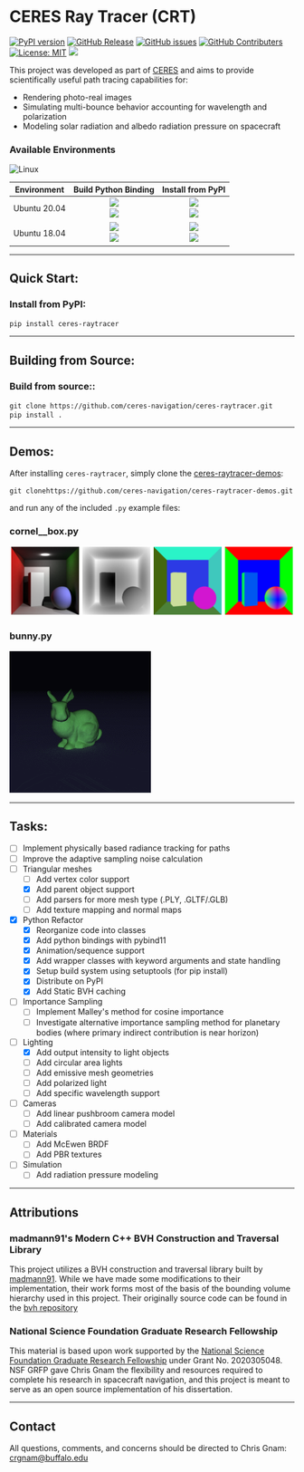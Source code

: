# CERES Ray Tracer (CRT)
[![PyPI version](https://img.shields.io/pypi/v/ceres-raytracer)](https://img.shields.io/pypi/v/ceres-raytracer)
[![GitHub Release](https://img.shields.io/github/v/release/ceres-navigation/ceres-raytracer?include_prereleases)](https://github.com/ceres-navigation/ceres-pathtracer/releases)
[![GitHub issues](https://img.shields.io/github/issues/ceres-navigation/ceres-raytracer)](https://github.com/ceres-navigation/ceres-pathtracer/issues)
[![GitHub Contributers](https://img.shields.io/github/contributors/ceres-navigation/ceres-raytracer)](https://github.com/ceres-navigation/ceres-raytracer/graphs/contributors)
[![License: MIT](https://img.shields.io/badge/License-MIT-yellow.svg)](https://opensource.org/licenses/MIT)
[![](https://codecov.io/gh/ceres-navigation/ceres-raytracer/branch/main/graph/badge.svg?token=BX07Q0PITB)](https://github.com/ceres-navigation/ceres-raytracer/actions)

This project was developed as part of [CERES](https://ceresnavigation.org) and aims to provide scientifically useful path tracing capabilities for:
- Rendering photo-real images
- Simulating multi-bounce behavior accounting for wavelength and polarization
- Modeling solar radiation and albedo radiation pressure on spacecraft

### Available Environments
![Linux](https://img.shields.io/badge/Linux-FCC624?style=for-the-badge&logo=linux&logoColor=black)
<!-- ![Mac OS](https://img.shields.io/badge/mac%20os-000000?style=for-the-badge&logo=macos&logoColor=F0F0F0) -->
<!-- ![Windows](https://img.shields.io/badge/Windows-0078D6?style=for-the-badge&logo=windows&logoColor=white) -->

| Environment   | Build Python Binding | Install from PyPI |
| ------------- |:--------------------:|:-----------------:|
| Ubuntu 20.04  | [![](https://github.com/ceres-navigation/ceres-raytracer/actions/workflows/build_ubuntu20.yml/badge.svg)](https://github.com/ceres-navigation/ceres-raytracer/actions) <br /> [![](https://github.com/ceres-navigation/ceres-raytracer/actions/workflows/test_ubuntu20.yml/badge.svg)](https://github.com/ceres-navigation/ceres-raytracer/actions) | [![](https://github.com/ceres-navigation/ceres-raytracer/actions/workflows/pypi_ubuntu20.yml/badge.svg)](https://github.com/ceres-navigation/ceres-raytracer/actions) <br /> [![](https://github.com/ceres-navigation/ceres-raytracer/actions/workflows/pypi_test_ubuntu20.yml/badge.svg)](https://github.com/ceres-navigation/ceres-raytracer/actions)
| Ubuntu 18.04  | [![](https://github.com/ceres-navigation/ceres-raytracer/actions/workflows/build_ubuntu18.yml/badge.svg)](https://github.com/ceres-navigation/ceres-raytracer/actions) <br /> [![](https://github.com/ceres-navigation/ceres-raytracer/actions/workflows/test_ubuntu18.yml/badge.svg)](https://github.com/ceres-navigation/ceres-raytracer/actions) | [![](https://github.com/ceres-navigation/ceres-raytracer/actions/workflows/pypi_ubuntu18.yml/badge.svg)](https://github.com/ceres-navigation/ceres-raytracer/actions) <br /> [![](https://github.com/ceres-navigation/ceres-raytracer/actions/workflows/pypi_test_ubuntu18.yml/badge.svg)](https://github.com/ceres-navigation/ceres-raytracer/actions)


***
## Quick Start:
### Install from PyPI:
```
pip install ceres-raytracer
```

***
## Building from Source:

### Build from source::

```
git clone https://github.com/ceres-navigation/ceres-raytracer.git
pip install .
```

***
## Demos:
After installing `ceres-raytracer`, simply clone the [ceres-raytracer-demos](https://github.com/ceres-navigation/ceres-raytracer-demos):
```
git clonehttps://github.com/ceres-navigation/ceres-raytracer-demos.git
```
and run any of the included `.py` example files:

### cornel__box.py
![](https://raw.githubusercontent.com/ceres-navigation/ceres-raytracer-demos/master/results/cornell.png)

### bunny.py
![](https://raw.githubusercontent.com/ceres-navigation/ceres-raytracer-demos/master/results/bunny.gif)


***
## Tasks:
- [ ] Implement physically based radiance tracking for paths
- [ ] Improve the adaptive sampling noise calculation
- [ ] Triangular meshes
  - [ ] Add vertex color support
  - [x] Add parent object support
  - [ ] Add parsers for more mesh type (.PLY, .GLTF/.GLB)
  - [ ] Add texture mapping and normal maps
- [x] Python Refactor
  - [x] Reorganize code into classes
  - [x] Add python bindings with pybind11
  - [x] Animation/sequence support
  - [x] Add wrapper classes with keyword arguments and state handling
  - [x] Setup build system using setuptools (for pip install)
  - [x] Distribute on PyPI
  - [x] Add Static BVH caching
- [ ] Importance Sampling
  - [ ] Implement Malley's method for cosine importance
  - [ ] Investigate alternative importance sampling method for planetary bodies (where primary indirect contribution is near horizon)
- [ ] Lighting
  - [x] Add output intensity to light objects
  - [ ] Add circular area lights
  - [ ] Add emissive mesh geometries
  - [ ] Add polarized light
  - [ ] Add specific wavelength support
- [ ] Cameras
  - [ ] Add linear pushbroom camera model
  - [ ] Add calibrated camera model
- [ ] Materials
  - [ ] Add McEwen BRDF
  - [ ] Add PBR textures
- [ ] Simulation
  - [ ] Add radiation pressure modeling

***
## Attributions
### madmann91's Modern C++ BVH Construction and Traversal Library
This project utilizes a BVH construction and traversal library built by [madmann91](https://github.com/madmann91).  While we have made some modifications to their implementation, their work forms most of the basis of the bounding volume hierarchy used in this project.  Their originally source code can be found in the [bvh repository](https://github.com/madmann91/bvh)


### National Science Foundation Graduate Research Fellowship
This material is based upon work supported by the [National Science Foundation Graduate Research Fellowship](https://www.nsfgrfp.org/) under Grant No. 2020305048.  NSF GRFP gave Chris Gnam the flexibility and resources required to complete his research in spacecraft navigation, and this project is meant to serve as an open source implementation of his dissertation.

***
## Contact
All questions, comments, and concerns should be directed to Chris Gnam: crgnam@buffalo.edu
